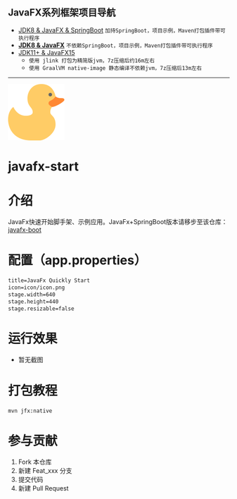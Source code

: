 ## JavaFX系列框架项目导航
- [JDK8 & JavaFX & SpringBoot](https://gitee.com/westinyang/javafx-boot) `加持SpringBoot，项目示例，Maven打包插件带可执行程序`
- **[JDK8 & JavaFX](https://gitee.com/westinyang/javafx-start)** `不依赖SpringBoot，项目示例，Maven打包插件带可执行程序`
- [JDK11+ & JavaFX15](https://gitee.com/westinyang/javafx-jdk11-start)  
    - `使用 jlink 打包为精简版jvm，7z压缩后约16m左右`
    - `使用 GraalVM native-image 静态编译不依赖jvm，7z压缩后13m左右`

---

![LOGO](./src/main/resources/icon/icon.png)

# javafx-start

# 介绍
JavaFx快速开始脚手架、示例应用。JavaFx+SpringBoot版本请移步至该仓库：[javafx-boot](https://gitee.com/westinyang/javafx-boot)

# 配置（app.properties）
```properties
title=JavaFx Quickly Start
icon=icon/icon.png
stage.width=640
stage.height=440
stage.resizable=false
```

# 运行效果

- 暂无截图

# 打包教程
```
mvn jfx:native
```

# 参与贡献

1.  Fork 本仓库
2.  新建 Feat_xxx 分支
3.  提交代码
4.  新建 Pull Request
